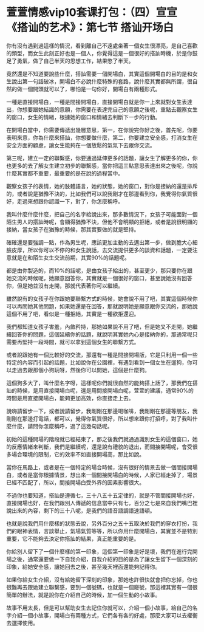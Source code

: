 # 萱萱情感vip10套课打包：（四）宣宣《搭讪的艺术》：第七节  搭讪开场白

你有沒有遇到過這樣的情況，看到離自己不遠處坐著一個女生很漂亮，是自己喜歡的類型，而女生此刻正好也是一個人，你覺得這是一個很好的搭訕時機，於是你鼓足了勇氣，做了自己半天的思想工作，結果憋了半天。

竟然還是不知道要說些什麼，搭訕需要一個開場白，其實這個開場白的目的是和女生說出第一句話破冰，開場白不必說什麼特殊的套路，說什麼其實都無所謂，很自然的做一個開頭就可以了，哪怕是一句你好，開場白有兩種形式。

一種是直接開場白，一種是間接開場白，直接開場白就是你一上來就對女生表達出，你想要跟她結識的意願，你需要在表達完自己的意願之後呢，重點去觀察女生的窗口，女生的情緒，根據她的窗口和情緒去判斷下一步的行動。

在開場白當中，你需要傳遞出幾層意思，第一，在你說完你好之後，首先呢，你要表明來意，你為什麼來搭訕，你想要做什麼，第二，你要建立安全感，打消女生在安全方面的顧慮，讓女生能夠在一個放鬆的氣氛下去跟你交流。

第三呢，建立一定的聯繫感，你要通過延伸更多的話題，讓女生了解更多的你，你也更多的去了解女生建立初步的聯繫感，當你把這三點意思表達出來之後呢，你說什麼其實都不重要，最重要的是在說的過程當中。

觀察女孩子的表情，她的肢體語言，她的狀態，她的窗口，對你是接納的還是排斥的，或者說是猶豫不決的，比如我們可以說我剛才在那邊看到你，我覺得你氣質很好，走過來想跟你認識一下，對了，你怎麼稱呼。

我叫什麼什麼什麼，把自己的名字給說出來，那多數情況下，女孩子可能面對一個陌生男人的搭訕時呢，會顯得猶豫不決，但他不會明顯的拒絕，或者是說很明顯的接納，當女孩子在猶豫的時候，那其實要做的就是堅持。

確確還是要強調一點，作為男生呢，應該更加主動的去邁出第一步，做到膽大心細臉皮厚，所以你可以不停的和女生說話，去交流提供更多的談資和話題，一定要注意就是在和陌生女生交流前期，其實90%的話題呢。

都是由你製造的，而10%的話呢，是由女孩子給出的，甚至更少，那只要你在跟她交流的時候呢，她願意回答你，其實就是一個很好的窗口，甚至說她沒有回答你，但是她並沒有走開，那就代表著你可以繼續。

雖然說有的女孩子在你跟她要聯繫方式的時候，她會說不用了吧，其實這個時候你可以再問她其他問題，如果她還是在回答，那就說明她是願意跟你交流的，那她說這個不用了吧，看似是一種拒絕，其實是一種欲拒還迎。

我們都知道女孩子害羞，內斂矜持，那她如果說不用了吧，但是她又不走開，她繼續回答你的問題，這個延續你的話題，就說明其實她內心是接納你的，那通常呢只需要再堅持一段時間，就可以拿到這個女生的聯繫方式。

或者說跟她有一個比較好的交流，那還有一種是間接開場版，它是只利用一個一些特定的內容而引起的話題，比如說你在公園裡，有遇到看到一個女生在遛狗，你可以走過去跟那個小狗玩呀，然後你可以問她，這個是什麼狗。

這個狗多大了，叫什麼名字呀，這樣呢你們就很自然的能夠搭上話了，那我們在搭訕的時候，是用直接開場白呢，還是用間接開場白呢，萱萱的建議，通常90%的時間是用直接開場白，能夠更加高效，你直接走上去。

說嗨請留步一下，或者說請留步，我剛剛在那邊喝咖啡，我剛剛在那邊等朋友，我剛剛在那邊打電話，都可以，覺得你氣質很好，所以想來跟你打招呼，對了我叫什麼什麼，請問你怎麼稱呼，過了這幾句話呢。

初始的這種開場的階段就已經結束了，那之後我們就通過識別女生的這個窗口，她的反應情緒來判斷，我們是繼續呢，還是說有禮貌的退出，而間接開場呢，會受很多場合環境的限制，它的效率不如直接開場高，那比如說。

當你在馬路上，或者是在一個特定的場合時候，沒有很好的情景去做一個間接開場白，或者是當你根據情景，想出來一個間接開場白的時候，人家已經走掉了，場景已經不匹配了，所以，間接開場白受外界的因素影響很大。

不過你也要知道，搭訕是遵循七，三十八五十五定律的，就是不管間接開場也好，直接開場也好，在我們跟別人傳遞的信息當中只有七，百分之七是來自我們嘴巴裡說出來的內容，剩下的三十八呢，是我們的語音語調語速語頓。

也就是說我們用什麼樣的狀態去說，另外百分之五十五取決於我們的穿衣打扮，我們的眼神表情，言談舉止，氣場氣質等等，所以你用什麼開場白，其實並不是特別重要，它不能夠去決定你搭訕的結果，真正能重要的是。

你給別人留下了一個什麼樣的第一印象，這個第一印象是好是壞，我們在進行完開場之後，通常還要做一下自我介紹，自我介紹的目的是為了讓女生留下一個深刻的印象，給她安全感，讓她回去之後，甚至幾天裡面還能夠記得你。

如果你給女生介紹，沒有給她留下深刻的印象，那她也許很快就會把你忘掉，你也很難再去跟她建立聯繫感，要到一個號碼，也就是一個廢號，那這裡其實有一個很簡單的辦法，就是說你在介紹自己的時候，加一個生動的小故事。

故事不用太長，但是可以幫助女生去記住你就可以，介紹一個小故事，給自己的名字介紹一個小故事，開場白有兩種方式，它們各有各的好處，那麼大家可以去權衡去選擇使用。

